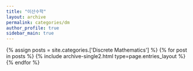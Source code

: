 ```yaml
---
title: "이산수학"
layout: archive
permalink: categories/dm
author_profile: true
sidebar_main: true
---
```




{% assign posts = site.categories.['Discrete Mathematics'] %}
{% for post in posts %} {% include archive-single2.html type=page.entries_layout %} {% endfor %}

